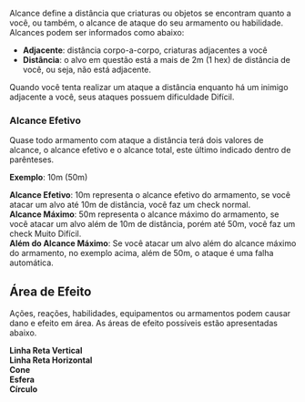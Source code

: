 Alcance define a distância que criaturas ou objetos se encontram quanto a você, ou também, o alcance de ataque do seu armamento ou habilidade. Alcances podem ser informados como abaixo:  

- **Adjacente**: distância corpo-a-corpo, criaturas adjacentes a você    
- **Distância**: o alvo em questão está a mais de 2m (1 hex) de distância de você, ou seja, não está adjacente.  

Quando você tenta realizar um ataque a distância enquanto há um inimigo adjacente a você, seus ataques possuem dificuldade Difícil.

### Alcance Efetivo
Quase todo armamento com ataque a distância terá dois valores de alcance, o alcance efetivo e o alcance total, este último indicado dentro de parênteses.  

**Exemplo**: 10m (50m)  

**Alcance Efetivo**: 10m representa o alcance efetivo do armamento, se você atacar um alvo até 10m de distância, você faz um check normal.  
**Alcance Máximo**: 50m representa o alcance máximo do armamento, se você atacar um alvo além de 10m de distância, porém até 50m, você faz um check Muito Difícil.  
**Além do Alcance Máximo**: Se você atacar um alvo além do alcance máximo do armamento, no exemplo acima, além de 50m, o ataque é uma falha automática.

## Área de Efeito
Ações, reações, habilidades, equipamentos ou armamentos podem causar dano e efeito em área. As áreas de efeito possíveis estão apresentadas abaixo.

**Linha Reta Vertical**  
**Linha Reta Horizontal**  
**Cone**  
**Esfera**  
**Círculo**

